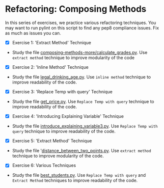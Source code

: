 # Refactoring: Composing Methods

In this series of exercises, we practice various refactoring techniques. You may want to run pylint on this script to find any pep8 compliance issues. Fix as much as issues you can.

- [x]  Exercise 1: 'Extract Method' Technique
  - Study the file [composing-methods-more/calculate_grades.py](composing-methods-more/calculate_grades.py). Use `extract method` technique to improve modularity of the code
  
- [x]  Exercise 2: 'Inline Method' Technique
  - Study the file [legal_drinking_age.py](legal_drinking_age.py). Use `inline method` technique to improve readability of the code. 
  
- [x]  Exercise 3: 'Replace Temp with query' Technique
  - Study the file [get_price.py](get_price.py). Use `Replace Temp with query` technique to improve readability of the code. 

- [x]  Exercise 4: 'Introducing Explaining Variable' Technique
  - Study the file [introduce_explaining_variable3.py](introduce_explaining_variable3.py). Use `Replace Temp with query` technique to improve readability of the code. 

- [x]  Exercise 5: 'Extract Method' Technique
  - Study the file '[distance_between_two_points.py](distance_between_two_points.py). Use `extract method` technique to improve modularity of the code. 

- [x]  Exercise 6: Various Techniques
  - Study the file [best_students.py](best_students.py). Use `Replace Temp with query` and `Extract Method` techniques to improve readability of the code. 

